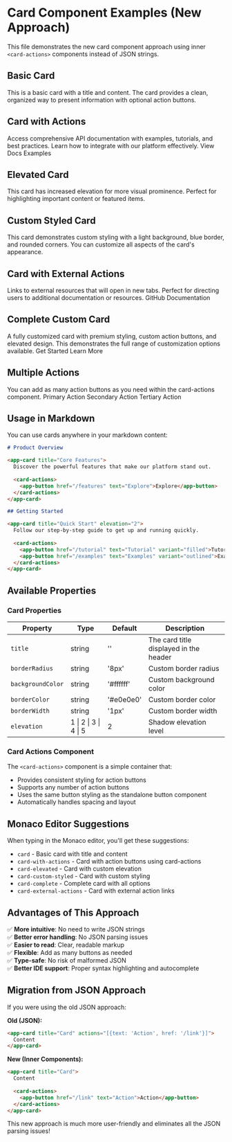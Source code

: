 # Card Component Examples (New Approach)

This file demonstrates the new card component approach using inner `<card-actions>` components instead of JSON strings.

## Basic Card

<app-card title="Welcome to Gravitee">
  This is a basic card with a title and content. The card provides a clean, organized way to present information with optional action buttons.
</app-card>

## Card with Actions

<app-card title="API Documentation">
  Access comprehensive API documentation with examples, tutorials, and best practices. Learn how to integrate with our platform effectively.
  
  <card-actions>
    <app-button href="/api/docs" text="View Docs" variant="filled">View Docs</app-button>
    <app-button href="/api/examples" text="Examples" variant="outlined">Examples</app-button>
  </card-actions>
</app-card>

## Elevated Card

<app-card title="Featured Content" elevation="4">
  This card has increased elevation for more visual prominence. Perfect for highlighting important content or featured items.
</app-card>

## Custom Styled Card

<app-card title="Custom Design" backgroundColor="#f8f9fa" borderColor="#007bff" borderRadius="12px" borderWidth="2px">
  This card demonstrates custom styling with a light background, blue border, and rounded corners. You can customize all aspects of the card's appearance.
</app-card>

## Card with External Actions

<app-card title="External Resources">
  Links to external resources that will open in new tabs. Perfect for directing users to additional documentation or resources.
  
  <card-actions>
    <app-button href="https://github.com/gravitee-io" text="GitHub" type="external" variant="filled">GitHub</app-button>
    <app-button href="https://docs.gravitee.io" text="Documentation" type="external" variant="outlined">Documentation</app-button>
  </card-actions>
</app-card>

## Complete Custom Card

<app-card title="Premium Feature" elevation="3" backgroundColor="#ffffff" borderColor="#28a745" borderRadius="8px">
  A fully customized card with premium styling, custom action buttons, and elevated design. This demonstrates the full range of customization options available.
  
  <card-actions>
    <app-button href="/premium/signup" text="Get Started" variant="filled" backgroundColor="#28a745">Get Started</app-button>
    <app-button href="/premium/features" text="Learn More" variant="outlined">Learn More</app-button>
  </card-actions>
</app-card>

## Multiple Actions

<app-card title="Multiple Action Buttons">
  You can add as many action buttons as you need within the card-actions component.
  
  <card-actions>
    <app-button href="/primary" text="Primary Action" variant="filled">Primary Action</app-button>
    <app-button href="/secondary" text="Secondary Action" variant="outlined">Secondary Action</app-button>
    <app-button href="/tertiary" text="Tertiary Action" variant="text">Tertiary Action</app-button>
  </card-actions>
</app-card>

## Usage in Markdown

You can use cards anywhere in your markdown content:

```markdown
# Product Overview

<app-card title="Core Features">
  Discover the powerful features that make our platform stand out.
  
  <card-actions>
    <app-button href="/features" text="Explore">Explore</app-button>
  </card-actions>
</app-card>

## Getting Started

<app-card title="Quick Start" elevation="2">
  Follow our step-by-step guide to get up and running quickly.
  
  <card-actions>
    <app-button href="/tutorial" text="Tutorial" variant="filled">Tutorial</app-button>
    <app-button href="/examples" text="Examples" variant="outlined">Examples</app-button>
  </card-actions>
</app-card>
```

## Available Properties

### Card Properties

| Property | Type | Default | Description |
|----------|------|---------|-------------|
| `title` | string | '' | The card title displayed in the header |
| `borderRadius` | string | '8px' | Custom border radius |
| `backgroundColor` | string | '#ffffff' | Custom background color |
| `borderColor` | string | '#e0e0e0' | Custom border color |
| `borderWidth` | string | '1px' | Custom border width |
| `elevation` | 1 \| 2 \| 3 \| 4 \| 5 | 2 | Shadow elevation level |

### Card Actions Component

The `<card-actions>` component is a simple container that:
- Provides consistent styling for action buttons
- Supports any number of action buttons
- Uses the same button styling as the standalone button component
- Automatically handles spacing and layout

## Monaco Editor Suggestions

When typing in the Monaco editor, you'll get these suggestions:

- `card` - Basic card with title and content
- `card-with-actions` - Card with action buttons using card-actions
- `card-elevated` - Card with custom elevation
- `card-custom-styled` - Card with custom styling
- `card-complete` - Complete card with all options
- `card-external-actions` - Card with external action links

## Advantages of This Approach

✅ **More intuitive**: No need to write JSON strings  
✅ **Better error handling**: No JSON parsing issues  
✅ **Easier to read**: Clear, readable markup  
✅ **Flexible**: Add as many buttons as needed  
✅ **Type-safe**: No risk of malformed JSON  
✅ **Better IDE support**: Proper syntax highlighting and autocomplete  

## Migration from JSON Approach

If you were using the old JSON approach:

**Old (JSON):**
```markdown
<app-card title="Card" actions="[{text: 'Action', href: '/link'}]">
  Content
</app-card>
```

**New (Inner Components):**
```markdown
<app-card title="Card">
  Content
  
  <card-actions>
    <app-button href="/link" text="Action">Action</app-button>
  </card-actions>
</app-card>
```

This new approach is much more user-friendly and eliminates all the JSON parsing issues! 